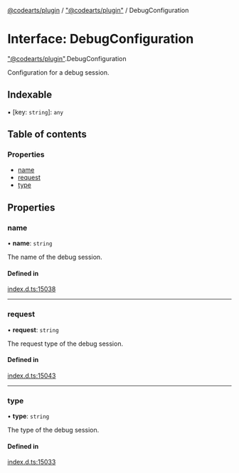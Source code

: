 [@codearts/plugin](../README.md) / ["@codearts/plugin"](../modules/_codearts_plugin_.md) / DebugConfiguration

# Interface: DebugConfiguration

["@codearts/plugin"](../modules/_codearts_plugin_.md).DebugConfiguration

Configuration for a debug session.

## Indexable

▪ [key: `string`]: `any`

## Table of contents

### Properties

- [name](codearts_plugin_.DebugConfiguration.md#name)
- [request](codearts_plugin_.DebugConfiguration.md#request)
- [type](codearts_plugin_.DebugConfiguration.md#type)

## Properties

### name

• **name**: `string`

The name of the debug session.

#### Defined in

[index.d.ts:15038](https://github.com/shuyaqian/cloudide-plugin-api/blob/3fbdd11/index.d.ts#L15038)

___

### request

• **request**: `string`

The request type of the debug session.

#### Defined in

[index.d.ts:15043](https://github.com/shuyaqian/cloudide-plugin-api/blob/3fbdd11/index.d.ts#L15043)

___

### type

• **type**: `string`

The type of the debug session.

#### Defined in

[index.d.ts:15033](https://github.com/shuyaqian/cloudide-plugin-api/blob/3fbdd11/index.d.ts#L15033)
